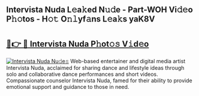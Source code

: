 ## Intervista Nuda L𝚎a𝚔ed N𝚞𝚍e - Part-WOH Vi𝚍𝚎o P𝚑𝚘tos - H𝚘𝚝 O𝚗𝚕yf𝚊ns L𝚎a𝚔s yaK8V

# <h2><a href="http://kfcmp0r.oniu.top/?m=Intervista+Nuda">🔗👉 🔴 Intervista Nuda P𝚑ot𝚘𝚜 V𝚒d𝚎o</a></h2>

[![Intervista Nuda Nu𝚍e𝚜](https://i.imgur.com/0qMVB7G.gif)](http://kfcmp0r.oniu.top/?m=Intervista+Nuda)
Web-based entertainer and digital media artist Intervista Nuda, acclaimed for sharing dance and lifestyle ideas through solo and collaborative dance performances and short videos. Compassionate counselor Intervista Nuda, famed for their ability to provide emotional support and guidance to those in need.  
